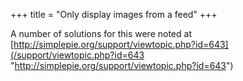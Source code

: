 +++
title = "Only display images from a feed"
+++

A number of solutions for this were noted at [http://simplepie.org/support/viewtopic.php?id=643](/support/viewtopic.php?id=643 "http://simplepie.org/support/viewtopic.php?id=643")
